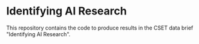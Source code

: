 # Identifying AI Research

This repository contains the code to produce results in the CSET data brief "Identifying AI Research". 

